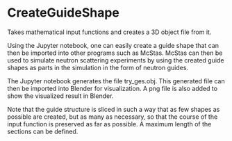 # CreateGuideShape
Takes mathematical input functions and creates a 3D object file from it.

Using the Jupyter notebook, one can easily create a guide shape that can then be imported into other programs such as McStas.
McStas can then be used to simulate neutron scattering experiments by using the created guide shapes as parts in the simulation in the form of neutron guides. 

The Jupyter notebook generates the file try_ges.obj. This generated file can then be imported into Blender for visualization. 
A png file is also added to show the visualized result in Blender.

Note that the guide structure is sliced in such a way that as few shapes as possible are created, but as many as necessary, so that the course of the input function is preserved as far as possible. A maximum length of the sections can be defined.
